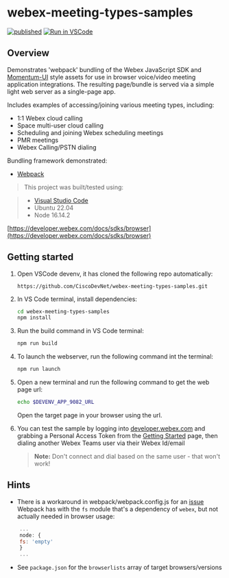 # webex-meeting-types-samples

[![published](https://static.production.devnetcloud.com/codeexchange/assets/images/devnet-published.svg)](https://testing-developer.cisco.com/codeexchange/github/repo/lingjshi/DNAC-Webex-Teams-Bot-App) [![Run in VSCode](https://img.shields.io/static/v1.svg?label=DevNet&message=Run%20In%20VSCode&color=C623D8)](https://testing-developer.cisco.com/codespace/?id=devenv-vscode-base&community=true&type=vscode&GITHUB_SOURCE_REPO=https://github.com/lingjshi/webex-meeting-types-samples)

## Overview

Demonstrates 'webpack' bundling of the Webex JavaScript SDK and [Momentum-UI](https://github.com/momentum-design/momentum-ui/) style assets for use in browser voice/video meeting application integrations.  The resulting page/bundle is served via a simple light web server as a single-page app.

Includes examples of accessing/joining various meeting types, including:

* 1:1 Webex cloud calling
* Space multi-user cloud calling
* Scheduling and joining Webex scheduling meetings
* PMR meetings
* Webex Calling/PSTN dialing

Bundling framework demonstrated:

* [Webpack](https://webpack.js.org/)

>This project was built/tested using:

>* [Visual Studio Code](https://code.visualstudio.com/)
>* Ubuntu 22.04
>* Node 16.14.2

[https://developer.webex.com/docs/sdks/browser](https://developer.webex.com/docs/sdks/browser)

## Getting started

1. Open VSCode devenv, it has cloned the following repo automatically:

    ```
    https://github.com/CiscoDevNet/webex-meeting-types-samples.git
    ```

1. In VS Code terminal, install dependencies:

    ```bash
    cd webex-meeting-types-samples
    npm install
    ```

1. Run the build command in VS Code terminal:

   ```bash
   npm run build
   ```

1. To launch the webserver, run the following command int the terminal:

   ```bash
   npm run launch
   ```

1. Open a new terminal and run the following command to get the web page url:
   ```bash
   echo $DEVENV_APP_9082_URL
   ```
   
   Open the target page in your browser using the url.

1. You can test the sample by logging into [developer.webex.com](https://developer.webex.com) and grabbing a Personal Access Token from the [Getting Started](https://developer.webex.com/docs/api/getting-started) page, then dialing another Webex Teams user via their Webex Id/email

   >**Note:** Don't connect and dial based on the same user - that won't work!

## Hints

* There is a workaround in webpack/webpack.config.js for an [issue](https://github.com/webpack-contrib/css-loader/issues/447) Webpack has with the `fs` module that's a dependency of `webex`, but not actually needed in browser usage:

```javascript
    ...
    node: {
    fs: 'empty'
    }
    ...
```

* See `package.json` for the `browserlists` array of target browsers/versions

